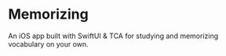 # Memorizing
An iOS app built with SwiftUI &amp; TCA for studying and memorizing vocabulary on your own.
